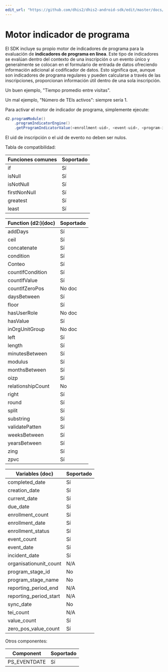 ```yaml
---
edit_url: "https://github.com/dhis2/dhis2-android-sdk/edit/master/docs/content/developer/program-indicator-engine.md" 
---
```

# Motor indicador de programa

<!--DHIS2-SECTION-ID:program_indicator_engine-->

El SDK incluye su propio motor de indicadores de programa para la evaluación de **indicadores de programa en línea**. Este tipo de indicadores se evalúan dentro del contexto de una inscripción o un evento único y generalmente se colocan en el formulario de entrada de datos ofreciendo información adicional al codificador de datos. Esto significa que, aunque son indicadores de programa regulares y pueden calcularse a través de las inscripciones, proporcionan información útil dentro de una sola inscripción.

Un buen ejemplo, "Tiempo promedio entre visitas".

Un mal ejemplo, "Número de TEIs activos": siempre sería 1.

Para activar el motor de indicador de programa, simplemente ejecute:

```java
d2.programModule()
    .programIndicatorEngine()
    .getProgramIndicatorValue(<enrollment-uid>, <event-uid>, <program-indicator-uid>);
```

El uid de inscripción o el uid de evento no deben ser nulos.

Tabla de compatibilidad:

| Funciones comunes  | Soportado |
|-------------------|-----------|
| if                | Sí        |
| isNull            | Sí        |
| isNotNull         | Sí        |
| firstNonNull      | Sí        |
| greatest          | Sí        |
| least             | Sí        |

| Function (d2:)(doc)| Soportado |
|--------------------|-----------|
| addDays           |   Sí      |
| ceil              |   Sí      |
| concatenate       |   Sí      |
| condition         |   Sí      |
| Conteo             |   Sí      |
| countIfCondition  |   Sí      |
| countIfValue      |   Sí      |
| countIfZeroPos    |   No doc  |
| daysBetween       |   Sí      |
| floor             |   Sí      |
| hasUserRole       |   No doc  |
| hasValue          |   Sí      |
| inOrgUnitGroup    |   No doc  |
| left              |   Sí      |
| length            |   Sí      |
| minutesBetween    |   Sí      |
| modulus           |   Sí      |
| monthsBetween     |   Sí      |
| oizp              |   Sí      |
| relationshipCount |   No      |
| right             |   Sí      |
| round             |   Sí      |
| split             |   Sí      |
| substring         |   Sí      |
| validatePatten    |   Sí      |
| weeksBetween      |   Sí      |
| yearsBetween      |   Sí      |
| zing              |   Sí      |
| zpvc              |   Sí      |

| Variables (doc)       | Soportado |
|-----------------------|-----------|
| completed_date        | Sí        |
| creation_date         | Sí        |
| current_date          | Sí        |
| due_date              | Sí        |
| enrollment_count      | Sí        |
| enrollment_date       | Sí        |
| enrollment_status     | Sí        |
| event_count           | Sí        |
| event_date            | Sí        |
| incident_date         | Sí        |
| organisationunit_count| N/A       |
| program_stage_id      | No        |
| program_stage_name    | No        |
| reporting_period_end  | N/A       |
| reporting_period_start| N/A       |
| sync_date             | No        |
| tei_count             | N/A       |
| value_count           | Sí        |
| zero_pos_value_count  | Sí        |

Otros componentes:

| Component             | Soportado |
|-----------------------|-----------|
| PS_EVENTDATE          | Sí        |



